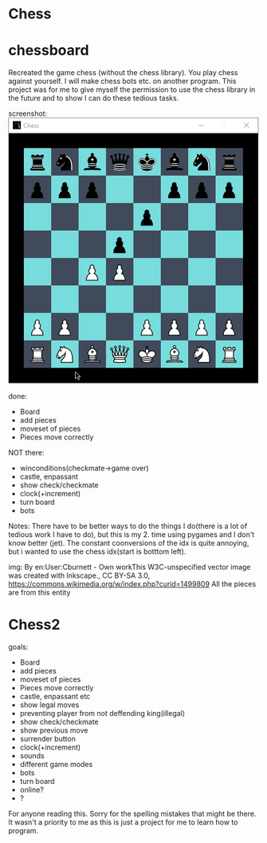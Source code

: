 # Chess
# chessboard
Recreated the game chess (without the chess library). You play chess against yourself. I will make chess bots etc. on another program. This project was for me to give myself the permission to use the chess library in the future and to show I can do these tedious tasks.

screenshot:
![GitHub Logo](Img/Screenshot1.png)


done:
- Board 
- add pieces
- moveset of pieces
- Pieces move correctly

NOT there:
- winconditions(checkmate->game over)
- castle, enpassant 
- show check/checkmate
- clock(+increment)
- turn board
- bots

Notes:
There have to be better ways to do the things I do(there is a lot of tedious work I have to do), but this is my 2. time using pygames and I don't know better (jet).
The constant coonversions of the idx is quite annoying, but i wanted to use the chess idx(start is botttom left).

img:
By en:User:Cburnett - Own workThis W3C-unspecified vector image was created with Inkscape., CC BY-SA 3.0, https://commons.wikimedia.org/w/index.php?curid=1499809
All the pieces are from this entity

# Chess2
goals:
- Board 
- add pieces
- moveset of pieces
- Pieces move correctly
- castle, enpassant etc
- show legal moves
- preventing player from not deffending king(illegal)
- show check/checkmate
- show previous move
- surrender button
- clock(+increment)
- sounds
- different game modes
- bots
- turn board
- online?
- ?



For anyone reading this. Sorry for the spelling mistakes that might be there. It wasn't a priority to me as this is just a project for me to learn how to program.
